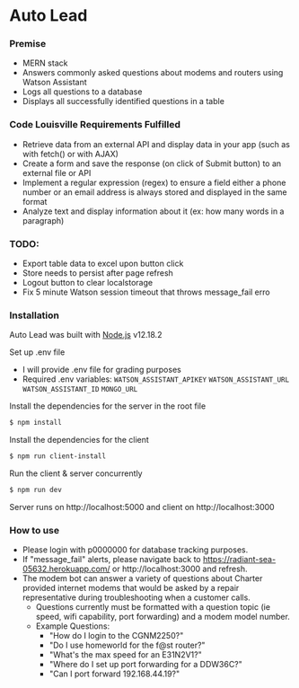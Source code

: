 # Auto Lead

### Premise

  - MERN stack
  - Answers commonly asked questions about modems and routers using Watson Assistant 
  - Logs all questions to a database
  - Displays all successfully identified questions in a table

### Code Louisville Requirements Fulfilled

  - Retrieve data from an external API and display data in your app (such as with fetch() or with AJAX)
  - Create a form and save the response (on click of Submit button) to an external file or API
  - Implement a regular expression (regex) to ensure a field either a phone number or an email address is always stored and displayed in the same format
  - Analyze text and display information about it (ex: how many words in a paragraph)


### TODO:
  - Export table data to excel upon button click
  - Store needs to persist after page refresh
  - Logout button to clear localstorage
  - Fix 5 minute Watson session timeout that throws message_fail erro
  
### Installation
Auto Lead was built with [Node.js](https://nodejs.org/) v12.18.2

Set up .env file
  * I will provide .env file for grading purposes
  * Required .env variables:
    `WATSON_ASSISTANT_APIKEY`
    `WATSON_ASSISTANT_URL`
    `WATSON_ASSISTANT_ID`
    `MONGO_URL`

Install the dependencies for the server in the root file
```sh
$ npm install
```

Install the dependencies for the client
```sh
$ npm run client-install
```

Run the client & server concurrently 
```sh
$ npm run dev
```
Server runs on http://localhost:5000 and client on http://localhost:3000

### How to use
- Please login with p0000000 for database tracking purposes. 
- If "message_fail" alerts, please navigate back to https://radiant-sea-05632.herokuapp.com/ or http://localhost:3000 and refresh. 
- The modem bot can answer a variety of questions about Charter provided internet modems that would be asked by a repair representative during troubleshooting when a customer calls. 
    - Questions currently must be formatted with a question topic (ie speed, wifi capability, port forwarding) and a modem model number.
    - Example Questions: 
        - "How do I login to the CGNM2250?" 
        - "Do I use homeworld for the f@st router?"
        - "What's the max speed for an E31N2V1?"
        - "Where do I set up port forwarding for a DDW36C?" 
        - "Can I port forward 192.168.44.19?"
